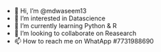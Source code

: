 - 👋 Hi, I’m @mdwaseem13
- 👀 I’m interested in Datascience
- 🌱 I’m currently learning Python & R
- 💞️ I’m looking to collaborate on Reasearch
- 📫 How to reach me on WhatApp #7731988690
<!---
mdwaseem13/mdwaseem13 is a ✨ special ✨ repository because its `README.md` (this file) appears on your GitHub profile.
You can click the Preview link to take a look at your changes.
--->
